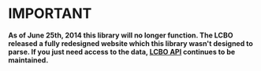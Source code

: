 # IMPORTANT

__**As of June 25th, 2014 this library will no longer function. The LCBO
released a fully redesigned website which this library wasn't designed
to parse. If you just need access to the data, [LCBO API](http://lcboapi.com)
continues to be maintained.**__
